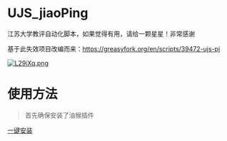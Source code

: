 # UJS_jiaoPing
江苏大学教评自动化脚本，如果觉得有用，请给一颗星星！非常感谢


基于此失效项目改编而来：https://greasyfork.org/en/scripts/39472-ujs-pj


[![L29iXq.png](https://s1.ax1x.com/2022/04/22/L29iXq.png)](https://imgtu.com/i/L29iXq)

# 使用方法

> 首先确保安装了油猴插件

[一键安装](https://cdn.jsdelivr.net/gh/KSroido/UJS_jiaoPing/main.user.js)
